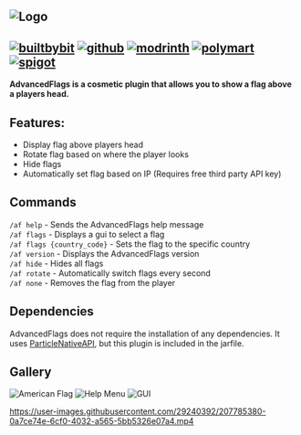 ![Logo](https://i.mrxbox98.me/file/2022/12/AdvancedFlagThread.png)
---
[![builtbybit](https://cdn.jsdelivr.net/npm/@intergrav/devins-badges@2/assets/compact/available/builtbybit_vector.svg)](https://builtbybit.com/resources/advancedflags200-countriesanimatedguicustom-flagsgeolocated-flags.20969/)
[![github](https://cdn.jsdelivr.net/npm/@intergrav/devins-badges@2/assets/compact/available/github_vector.svg)](https://github.com/mrxbox98/AdvancedFlags/releases)
[![modrinth](https://cdn.jsdelivr.net/npm/@intergrav/devins-badges@2/assets/compact/available/modrinth_vector.svg)](https://modrinth.com/plugin/advancedflags)
[![polymart](https://cdn.jsdelivr.net/npm/@intergrav/devins-badges@2/assets/compact/available/polymart_vector.svg)](https://polymart.org/resource/advancedflags.2729)
[![spigot](https://cdn.jsdelivr.net/npm/@intergrav/devins-badges@2/assets/compact/supported/spigot_vector.svg)](https://www.spigotmc.org/resources/%E2%9C%A8advancedflags%E2%9C%A8200-countries%E2%9C%A8animated%E2%9C%A8gui%E2%9C%A8custom-flags%E2%9C%A8geolocated-flags%E2%9C%A8.95031/)
---  
**AdvancedFlags is a cosmetic plugin that allows you to show a flag above a players head.**  

## Features:
 - Display flag above players head
 - Rotate flag based on where the player looks
 - Hide flags
 - Automatically set flag based on IP (Requires free third party API key)

## Commands
``/af help`` - Sends the AdvancedFlags help message  
``/af flags`` - Displays a gui to select a flag  
``/af flags {country_code}`` - Sets the flag to the specific country  
``/af version`` - Displays the AdvancedFlags version  
``/af hide`` - Hides all flags  
``/af rotate`` - Automatically switch flags every second  
``/af none`` - Removes the flag from the player

## Dependencies
AdvancedFlags does not require the installation of any dependencies. It uses [ParticleNativeAPI](https://github.com/Fierioziy/ParticleNativeAPI), but this plugin is included in the jarfile.

## Gallery
![American Flag](https://i.mrxbox98.me/file/2022/12/javaw_SR6slAvDMu.png)
![Help Menu](https://i.mrxbox98.me/file/2022/12/javaw_CVt9qNtKn3.png)
![GUI](https://i.mrxbox98.me/file/2022/12/javaw_Sgsv8Cj57j.png)

https://user-images.githubusercontent.com/29240392/207785380-0a7ce74e-6cf0-4032-a565-5bb5326e07a4.mp4


